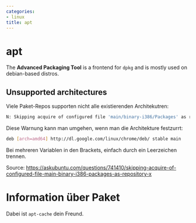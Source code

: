 ```yaml
---
categories:
- linux
title: apt
---
```


# apt

The **Advanced Packaging Tool** is a frontend for `dpkg` and is mostly used on debian-based distros.

## Unsupported architectures 

Viele Paket-Repos supporten nicht alle existierenden Architekutren:

```bash
N: Skipping acquire of configured file 'main/binary-i386/Packages' as repository 'http://dl.google.com/linux/chrome/deb stable InRelease' doesn't support architecture 'i386'
```
Diese Warnung kann man umgehen, wenn man die Architekture festzurrt:
```bash
deb [arch=amd64] http://dl.google.com/linux/chrome/deb/ stable main
```

Bei mehreren Variablen in den Brackets, einfach durch ein Leerzeichen
trennen.

Source: https://askubuntu.com/questions/741410/skipping-acquire-of-configured-file-main-binary-i386-packages-as-repository-x

# Information über Paket 

Dabei ist `apt-cache` dein Freund.
